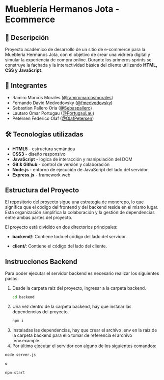 # Mueblería Hermanos Jota - Ecommerce

## 📌 Descripción

Proyecto académico de desarrollo de un sitio de e-commerce para la Mueblería Hermanos Jota, con el objetivo de crear una vidriera digital y simular la experiencia de compra online. Durante los primeros sprints se construye la fachada y la interactividad básica del cliente utilizando **HTML, CSS y JavaScript**.

## 👥 Integrantes

- Ramiro Marcos Morales ([@ramiromarcosmorales](https://github.com/ramiromarcosmorales))
- Fernando David Medvedovsky ([@fmedvedovsky](https://github.com/fmedvedovsky))
- Sebastian Pallero Oria ([@Sebaspallero](https://github.com/Sebaspallero))
- Lautaro Omar Portugau ([@PortugauLau](https://github.com/PortugauLau))
- Petersen Federico Olaf ([@OlafPetersen](https://github.com/OlafPetersen))

## 🛠️ Tecnologías utilizadas

- **HTML5** - estructura semántica
- **CSS3** - diseño responsivo
- **JavaScript** - lógica de interacción y manipulación del DOM
- **Git & Github** - control de versión y colaboración
- **Node.js** - entorno de ejecución de JavaScript del lado del servidor
- **Express.js** - framework web

## Estructura del Proyecto

El repositorio del proyecto sigue una estrategia de monorepo, lo que significa que el código del frontend y del backend reside en el mismo lugar. Esta organización simplifica la colaboración y la gestión de dependencias entre ambas partes del proyecto.

El proyecto está dividido en dos directorios principales:

- **backend/**: Contiene todo el código del lado del servidor.

- **client/**: Contiene el código del lado del cliente.

## Instrucciones Backend

Para poder ejecutar el servidor backend es necesario realizar los siguientes pasos:

1. Desde la carpeta raíz del proyecto, ingresar a la carpeta backend.
   ```sh
   cd backend
   ```
2. Una vez dentro de la carpeta backend, hay que instalar las dependencias del proyecto.
   ```sh
   npm i
   ```
3. Instaladas las dependencias, hay que crear el archivo .env en la raíz de la carpeta backend para ello tomar de referencia el archivo .env.example.
4. Por último ejecutar el servidor con alguno de los siguientes comandos:

```sh
node server.js

o

npm start
```
